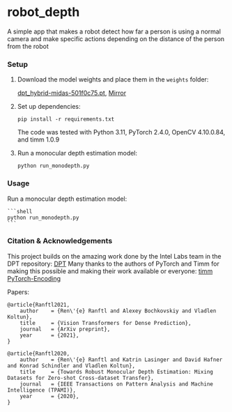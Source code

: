 # robot_depth
A simple app that makes a robot detect how far a person is using a normal camera and make specific actions depending on the distance of the person from the robot

### Setup 

1) Download the model weights and place them in the `weights` folder:

    [dpt_hybrid-midas-501f0c75.pt](https://github.com/intel-isl/DPT/releases/download/1_0/dpt_hybrid-midas-501f0c75.pt), [Mirror](https://drive.google.com/file/d/1dgcJEYYw1F8qirXhZxgNK8dWWz_8gZBD/view?usp=sharing)

2) Set up dependencies: 

    ```shell
    pip install -r requirements.txt
    ```

   The code was tested with Python 3.11, PyTorch 2.4.0, OpenCV 4.10.0.84, and timm 1.0.9

2) Run a monocular depth estimation model:

    ```shell
    python run_monodepth.py
    ```

### Usage 

Run a monocular depth estimation model:

    ```shell
    python run_monodepth.py
    ```

### Citation & Acknowledgements

This project builds on the amazing work done by the Intel Labs team in the DPT repository:
    [DPT](https://github.com/isl-org/DPT/)
Many thanks to the authors of PyTorch and Timm for making this possible and making their work available or everyone:
    [timm](https://github.com/rwightman/pytorch-image-models)
    [PyTorch-Encoding](https://github.com/zhanghang1989/PyTorch-Encoding)

Papers:
```
@article{Ranftl2021,
	author    = {Ren\'{e} Ranftl and Alexey Bochkovskiy and Vladlen Koltun},
	title     = {Vision Transformers for Dense Prediction},
	journal   = {ArXiv preprint},
	year      = {2021},
}
```

```
@article{Ranftl2020,
	author    = {Ren\'{e} Ranftl and Katrin Lasinger and David Hafner and Konrad Schindler and Vladlen Koltun},
	title     = {Towards Robust Monocular Depth Estimation: Mixing Datasets for Zero-shot Cross-dataset Transfer},
	journal   = {IEEE Transactions on Pattern Analysis and Machine Intelligence (TPAMI)},
	year      = {2020},
}
```

